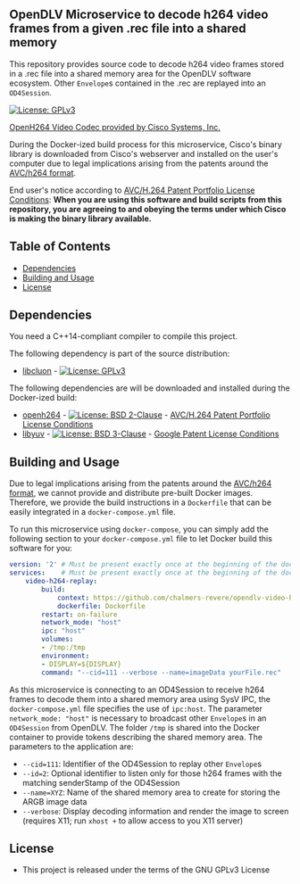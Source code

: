 ## OpenDLV Microservice to decode h264 video frames from a given .rec file into a shared memory

This repository provides source code to decode h264 video frames stored in a
.rec file into a shared memory area for the OpenDLV software ecosystem. Other
`Envelope`s contained in the .rec are replayed into an `OD4Session`.

[![License: GPLv3](https://img.shields.io/badge/license-GPL--3-blue.svg
)](https://www.gnu.org/licenses/gpl-3.0.txt)

[OpenH264 Video Codec provided by Cisco Systems, Inc.](https://www.openh264.org/faq.html)

During the Docker-ized build process for this microservice, Cisco's binary
library is downloaded from Cisco's webserver and installed on the user's
computer due to legal implications arising from the patents around the [AVC/h264 format](http://www.mpegla.com/main/programs/avc/pages/intro.aspx).

End user's notice according to [AVC/H.264 Patent Portfolio License Conditions](https://www.openh264.org/BINARY_LICENSE.txt):
**When you are using this software and build scripts from this repository, you are agreeing to and obeying the terms under which Cisco is making the binary library available.**


## Table of Contents
* [Dependencies](#dependencies)
* [Building and Usage](#building-and-usage)
* [License](#license)


## Dependencies
You need a C++14-compliant compiler to compile this project.

The following dependency is part of the source distribution:
* [libcluon](https://github.com/chrberger/libcluon) - [![License: GPLv3](https://img.shields.io/badge/license-GPL--3-blue.svg
)](https://www.gnu.org/licenses/gpl-3.0.txt)

The following dependencies are will be downloaded and installed during the Docker-ized build:
* [openh264](https://www.openh264.org/index.html) - [![License: BSD 2-Clause](https://img.shields.io/badge/License-BSD%202--Clause-blue.svg)](https://opensource.org/licenses/BSD-2-Clause) - [AVC/H.264 Patent Portfolio License Conditions](https://www.openh264.org/BINARY_LICENSE.txt)
* [libyuv](https://chromium.googlesource.com/libyuv/libyuv/+/master) - [![License: BSD 3-Clause](https://img.shields.io/badge/License-BSD%203--Clause-blue.svg)](https://opensource.org/licenses/BSD-3-Clause) - [Google Patent License Conditions](https://chromium.googlesource.com/libyuv/libyuv/+/master/PATENTS)

## Building and Usage
Due to legal implications arising from the patents around the [AVC/h264 format](http://www.mpegla.com/main/programs/avc/pages/intro.aspx),
we cannot provide and distribute pre-built Docker images. Therefore, we provide
the build instructions in a `Dockerfile` that can be easily integrated in a
`docker-compose.yml` file.

To run this microservice using `docker-compose`, you can simply add the following
section to your `docker-compose.yml` file to let Docker build this software for you:

```yml
version: '2' # Must be present exactly once at the beginning of the docker-compose.yml file
services:    # Must be present exactly once at the beginning of the docker-compose.yml file
    video-h264-replay:
        build:
            context: https://github.com/chalmers-revere/opendlv-video-h264-replay.git#v0.0.2
            dockerfile: Dockerfile
        restart: on-failure
        network_mode: "host"
        ipc: "host"
        volumes:
        - /tmp:/tmp
        environment:
        - DISPLAY=${DISPLAY}
        command: "--cid=111 --verbose --name=imageData yourFile.rec"
```

As this microservice is connecting to an OD4Session to receive h264 frames to
decode them into a shared memory area using SysV IPC, the `docker-compose.yml`
file specifies the use of `ipc:host`. The parameter `network_mode: "host"` is
necessary to broadcast other `Envelope`s in an `OD4Session` from OpenDLV. The
folder `/tmp` is shared into the Docker container to provide tokens describing
the shared memory area.
The parameters to the application are:

* `--cid=111`: Identifier of the OD4Session to replay other `Envelope`s
* `--id=2`: Optional identifier to listen only for those h264 frames with the matching senderStamp of the OD4Session
* `--name=XYZ`: Name of the shared memory area to create for storing the ARGB image data
* `--verbose`: Display decoding information and render the image to screen (requires X11; run `xhost +` to allow access to you X11 server)


## License

* This project is released under the terms of the GNU GPLv3 License

